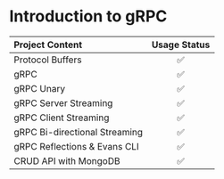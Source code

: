 # Introduction to gRPC

| Project Content | Usage Status |
| :-------------- | :----------: |
| Protocol Buffers         |      ✅      |
| gRPC      |      ✅      |
| gRPC Unary  |      ✅      |
| gRPC Server Streaming        |      ✅      |
| gRPC Client Streaming      |      ✅      |
| gRPC Bi-directional Streaming         |      ✅      |
| gRPC Reflections & Evans CLI         |      ✅      |
| CRUD API with MongoDB         |      ✅      |


